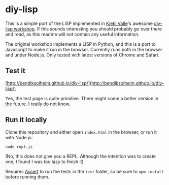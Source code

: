 # diy-lisp

This is a simple port of the LISP implemented in [Kjetil Valle](https://github.com/kvalle)'s awesome [diy-lisp workshop](https://github.com/kvalle/diy-lisp). If this sounds interesting you should probably go over there and read, as this readme will not contain any useful information.

The original workshop implements a LISP in Python, and this is a port to Javascript to make it run in the browser. Currently runs both in the browser and under Node.js. Only tested with latest versions of Chrome and Safari.

## Test it

[http://bendiksolheim.github.io/diy-lisp/](http://bendiksolheim.github.io/diy-lisp/)

Yes, the test page is quite primitive. There might come a better version in the future. I really do not know.

## Run it locally

Clone this repository and either open `index.html` in the browser, or run it with Node.js:

	node repl.js

(No, this does not give you a REPL. Although the intention was to create one, I found I was too lazy to finish it)

Requires [Assert](https://www.npmjs.org/package/assert) to run the tests in the `test` folder, so be sure to `npm install` before running them.